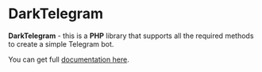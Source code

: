 # DarkTelegram

**DarkTelegram** - this is a **PHP** library that supports all the required methods to create a simple Telegram bot.

You can get full [documentation here](https://github.com/iku04/DarkTelegram/wiki/Documentation).
